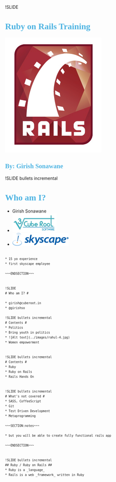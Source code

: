 !SLIDE
# Ruby on Rails Training #
![Alt text](../images/rails.png)
## By: Girish Sonawane ##

!SLIDE bullets incremental
<style>
.content {
  color: black;
  font-family: helvetica, arial;
}
h1, h2 {
  color: rgb(79, 180, 226);
  font-family: Georgia;
}
.content::after {
}
#notes {
  color: #fff;
}
code {
font-size: 0.7em;
}
em {color: #a00;}
.execute {
  background-color:#FAF8D4;
}
.commandline code.command {
  font-size: 1.1em;
color: #F30C0C;
}
</style>

# Who am I? #

* Girish Sonawane
* ![Alt text](../images/cuberoot.png)
* ![Alt text](../images/skyscape.gif)

~~~SECTION:notes~~~

* 15 yo experience
* first skyscape employee

~~~ENDSECTION~~~


!SLIDE
# Who am I? #

* girish@cuberoot.in
* @girishso

!SLIDE bullets incremental
# Contents #
* Politics
* Bring youth in politics
* ![Alt text](../images/rahul-4.jpg)
* Women empowerment


!SLIDE bullets incremental
# Contents #
* Ruby
* Ruby on Rails
* Rails Hands On


!SLIDE bullets incremental
# What's not covered #
* SASS, CoffeeScript
* Git
* Test Driven Development
* Metaprogramming

~~~SECTION:notes~~~

* but you will be able to create fully functional rails app

~~~ENDSECTION~~~


!SLIDE bullets incremental
## Ruby / Ruby on Rails ##
* Ruby is a _language_
* Rails is a web _framework_ written in Ruby
